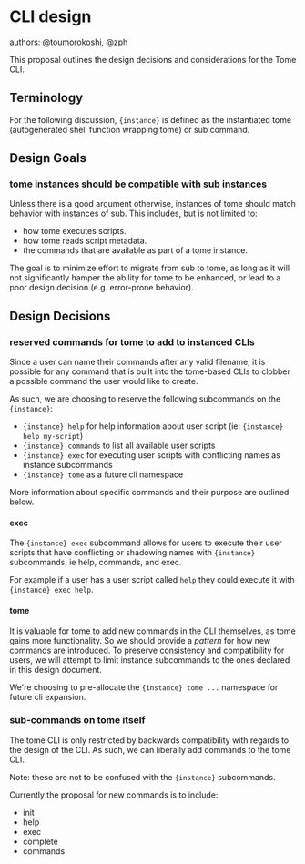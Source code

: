 # CLI design

authors: @toumorokoshi, @zph


This proposal outlines the design decisions and considerations for the Tome CLI.

## Terminology

For the following discussion, `{instance}` is defined as the instantiated tome (autogenerated shell function wrapping tome) or sub command.

## Design Goals

### tome instances should be compatible with sub instances

Unless there is a good argument otherwise, instances of tome should match
behavior with instances of sub. This includes, but is not limited to:

- how tome executes scripts.
- how tome reads script metadata.
- the commands that are available as part of a tome instance.

The goal is to minimize effort to migrate from sub to tome, as long as
it will not significantly hamper the ability for tome to be enhanced, or
lead to a poor design decision (e.g. error-prone behavior).

## Design Decisions
### reserved commands for tome to add to instanced CLIs

Since a user can name their commands after any valid filename, it is possible
for any command that is built into the tome-based CLIs to clobber a possible command the user would like to create.

As such, we are choosing to reserve the following subcommands on the `{instance}`:

* `{instance} help` for help information about user script (ie: `{instance} help my-script`)
* `{instance} commands` to list all available user scripts
* `{instance} exec` for executing user scripts with conflicting names as instance subcommands
* `{instance} tome` as a future cli namespace

More information about specific commands and their purpose are outlined below.

#### exec

The `{instance} exec` subcommand allows for users to execute their user scripts that
have conflicting or shadowing names with `{instance}` subcommands, ie help, commands, and exec.

For example if a user has a user script called `help` they could execute it with
`{instance} exec help`.

#### tome

It is valuable for tome to add new commands in the CLI themselves, as tome gains more functionality. So we should provide a *pattern* for how new commands are introduced. To
preserve consistency and compatibility for users, we will attempt to limit instance subcommands to the ones declared in this design document.

We're choosing to pre-allocate the `{instance} tome ...` namespace for future cli expansion.

### sub-commands on tome itself

The tome CLI is only restricted by backwards compatibility with regards to the design of the CLI. As such, we can liberally add commands to the tome CLI.

Note: these are not to be confused with the `{instance}` subcommands.

Currently the proposal for new commands is to include:

* init
* help
* exec
* complete
* commands

